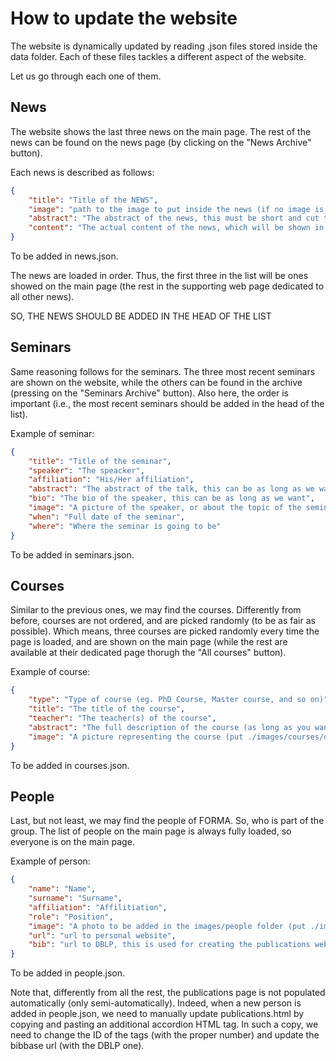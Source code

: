 # How to update the website

The website is dynamically updated by reading .json files stored inside the data folder. Each of these files tackles a different aspect of the website.

Let us go through each one of them.

## News

The website shows the last three news on the main page. The rest of the news can be found on the news page (by clicking on the "News Archive" button).

Each news is described as follows:

```json
{
    "title": "Title of the NEWS",
    "image": "path to the image to put inside the news (if no image is present, please add ./images/news/default.jpg)",
    "abstract": "The abstract of the news, this must be short and cut to the point",
    "content": "The actual content of the news, which will be shown in the card appearing once the news is clicked"
}
```

To be added in news.json.

The news are loaded in order. Thus, the first three in the list will be ones showed on the main page (the rest in the supporting web page dedicated to all other news). 

SO, THE NEWS SHOULD BE ADDED IN THE HEAD OF THE LIST

## Seminars

Same reasoning follows for the seminars. The three most recent seminars are shown on the website, while the others can be found in the archive (pressing on the "Seminars Archive" button). Also here, the order is important (i.e., the most recent seminars should be added in the head of the list).

Example of seminar:

```json
{
    "title": "Title of the seminar",
    "speaker": "The speacker",
    "affiliation": "His/Her affiliation",
    "abstract": "The abstract of the talk, this can be as long as we want.",
    "bio": "The bio of the speaker, this can be as long as we want",
    "image": "A picture of the speaker, or about the topic of the seminar to be stored inside the images/seminars folder (put ./images/seminars/default.jpg if no image is present)",
    "when": "Full date of the seminar",
    "where": "Where the seminar is going to be"
}
```

To be added in seminars.json.

## Courses

Similar to the previous ones, we may find the courses. Differently from before, courses are not ordered, and are picked randomly (to be as fair as possible). Which means, three courses are picked randomly every time the page is loaded, and are shown on the main page (while the rest are available at their dedicated page thorugh the "All courses" button).

Example of course:

```json
{
    "type": "Type of course (eg. PhD Course, Master course, and so on)",
    "title": "The title of the course",
    "teacher": "The teacher(s) of the course",
    "abstract": "The full description of the course (as long as you want)",
    "image": "A picture representing the course (put ./images/courses/default.jpg if no image is present)"
}
```

To be added in courses.json.

## People

Last, but not least, we may find the people of FORMA. So, who is part of the group. The list of people on the main page is always fully loaded, so everyone is on the main page.

Example of person:

```json
{
    "name": "Name",
    "surname": "Surname",
    "affiliation": "Affilitiation",
    "role": "Position",
    "image": "A photo to be added in the images/people folder (put ./images/people/default.jpg if no photo is available)",
    "url": "url to personal website",
    "bib": "url to DBLP, this is used for creating the publications webpage"
}
```

To be added in people.json.

Note that, differently from all the rest, the publications page is not populated automatically (only semi-automatically). Indeed, when a new person is added in people.json, we need to manually update publications.html by copying and pasting an additional accordion HTML tag. In such a copy, we need to change the ID of the tags (with the proper number) and update the bibbase url (with the DBLP one).